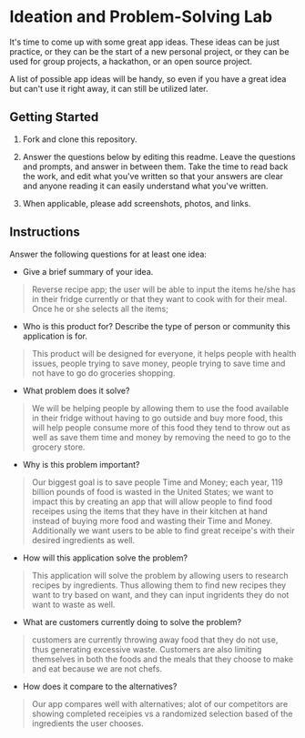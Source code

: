 # Ideation and Problem-Solving Lab

It's time to come up with some great app ideas. These ideas can be just practice, or they can be the start of a new personal project, or they can be used for group projects, a hackathon, or an open source project.

A list of possible app ideas will be handy, so even if you have a great idea but can't use it right away, it can still be utilized later.

## Getting Started

1. Fork and clone this repository.

1. Answer the questions below by editing this readme. Leave the questions and prompts, and answer in between them. Take the time to read back the work, and edit what you've written so that your answers are clear and anyone reading it can easily understand what you've written.

1. When applicable, please add screenshots, photos, and links.

## Instructions

Answer the following questions for at least one idea:

- Give a brief summary of your idea.

> Reverse recipe app; the user will be able to input the items he/she has in their fridge currently or that they want  to cook with for their meal. Once he or she selects all the items; 

- Who is this product for? Describe the type of person or community this application is for.

> This product will be designed for everyone, it helps people with health issues, people trying to save money, people trying to save time and not have to go do groceries shopping. 

- What problem does it solve?

> We will be helping people by allowing them to use the food available in their fridge without having to go outside and buy more food, this will help people consume more of this food they tend to throw out as well as save them time and money by removing the need to go to the grocery store.

- Why is this problem important?

> Our biggest goal is to save people Time and Money; each year, 119 billion pounds of food is wasted in the United States; we want to impact this by creating an app that will allow people to find food receipes using the items that they have in their kitchen at hand instead of buying more food and wasting their Time and Money. Additionally we want users to be able to find great receipe's with their desired ingredients as well. 

- How will this application solve the problem?

> This application will solve the problem by allowing users to research recipes by ingredients. Thus allowing them to find new recipes they want to try based on want, and they can input ingridents they do not want to waste as well.

- What are customers currently doing to solve the problem?

> customers are currently throwing away food that they do not use, thus generating excessive waste. Customers are also limiting themselves in both the foods and the meals that they choose to make and eat because we are not chefs.

- How does it compare to the alternatives?

> Our app compares well with alternatives; alot of our competitors are showing completed receipies vs a randomized selection based of the ingredients the user chooses. 

